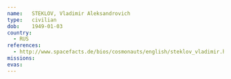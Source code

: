 ```yaml
---
name:	STEKLOV, Vladimir Aleksandrovich
type:	civilian
dob:	1949-01-03
country:
  - RUS
references:
  - http://www.spacefacts.de/bios/cosmonauts/english/steklov_vladimir.htm
missions:
evas:
---
```

